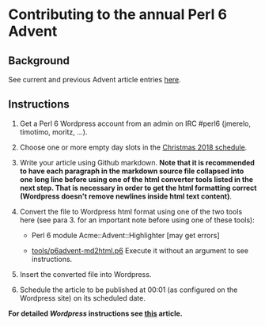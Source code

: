 # Contributing to the annual Perl 6 Advent

## Background

See current and previous Advent article entries [here](https://perl6advent.wordpress.com/).

## Instructions

1. Get a Perl 6 Wordpress account from an admin on IRC #perl6 (jmerelo, timotimo, moritz, ...).

2. Choose one or more empty day slots in the [Christmas 2018 schedule](perl6advent-2018/schedule).

3. Write your article using Github markdown.  **Note that it is recommended to have each paragraph in the markdown source file collapsed into one long line before using one of the html converter tools listed in the next step.  That is necessary in order to get the html formatting correct (Wordpress doesn't remove newlines inside html text content)**.

4. Convert the file to Wordpress html format using one of the two tools here (see para 3. for an important note before using one of these tools):

   * Perl 6 module Acme::Advent::Highlighter [may get errors]

   * [tools/p6advent-md2html.p6](tools/p6advent-md2html.p6) Execute it without an argument to see instructions.

5. Insert the converted file into Wordpress.

6. Schedule the article to be published at 00:01 (as configured on the
   Wordpress site) on its scheduled date.

**For detailed *Wordpress* instructions see [this](https://codex.wordpress.org/Posts#Best_Practices_For_Posting) article.**
